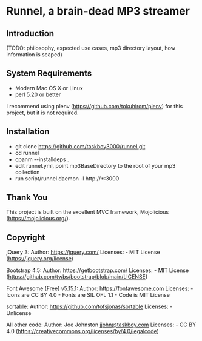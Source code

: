 # Runnel, a brain-dead MP3 streamer

## Introduction

(TODO: philosophy, expected use cases, mp3 directory layout, how information is scaped)
        
## System Requirements  

* Modern Mac OS X or Linux
* perl 5.20 or better

I recommend using plenv (https://github.com/tokuhirom/plenv) for
this project, but it is not required.
        
## Installation

* git clone https://github.com/taskboy3000/runnel.git
* cd runnel
* cpanm --installdeps .
* edit runnel.yml, point mp3BaseDirectory to the root of your mp3 collection
* run script/runnel daemon -l http://*:3000

## Thank You

This project is built on the excellent MVC framework, Mojolicious (https://mojolicious.org/).
    
## Copyright

jQuery 3:
    Author: https://jquery.com/
    Licenses:
        - MIT License (https://jquery.org/license)

Bootstrap 4.5:
    Author: https://getbootstrap.com/
    Licenses:
        - MIT License (https://github.com/twbs/bootstrap/blob/main/LICENSE)

Font Awesome (Free) v5.15.1:
    Author: https://fontawesome.com
    Licenses:
        - Icons are CC BY 4.0
        - Fonts are SIL OFL 1.1
        - Code is MIT License

sortable:
    Author: https://github.com/tofsjonas/sortable
    Licenses:
        - Unlicense

All other code:
    Author: Joe Johnston <jjohn@taskboy.com>
    Licenses:
        - CC BY 4.0 (https://creativecommons.org/licenses/by/4.0/legalcode)
